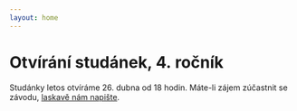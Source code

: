```yaml
---
layout: home
---
```


# Otvírání studánek, 4.&nbsp;ročník
Studánky letos otvíráme 26.&nbsp;dubna od&nbsp;18&nbsp;hodin. Máte-li zájem zúčastnit se závodu, [laskavě nám napište](mailto:spravni-rada@oshb.cz).
